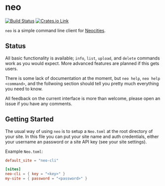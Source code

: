 neo
===

[![Build Status](https://travis-ci.org/azdle/neo.svg?branch=master)](https://travis-ci.org/azdle/neo)
[![Crates.io Link](http://meritbadge.herokuapp.com/neo)](https://crates.io/crates/neo)

`neo` is a simple command line client for [Neocities](http://neocities.org).

Status
------

All basic functionality is available; `info`, `list`, `upload`, and `delete`
commands work as you would expect. More advanced features are planned if this
gets users.

There is some lack of documentation at the moment, but `neo help`,
`neo help <command>`, and the follwoing section should tell you pretty much
everything you need to know.

All feedback on the current interface is more than welcome, please open an
issue if you have any comments.

Getting Started
---------------

The usual way of using `neo` is to setup a `Neo.toml` at the root directory of
your site. In this file you can put your site name and auth credentials, either
your username an password or a site API key (see your site settings).

Example `Neo.toml`:

```toml
default_site = "neo-cli"

[sites]
neo-cli = { key = "<key>" }
my-site = { password = "<password>" }
```
